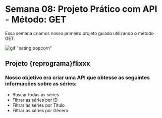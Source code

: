 # Semana 08: Projeto Prático com API - Método: GET

Essa semana criamos nosso primeiro projeto guiado utilizando o método GET.

![gif "eating popcorn"](img/giphy.gif)

## Projeto {reprograma}flixxx

### Nosso objetivo era criar uma API que obtesse as seguintes informações sobre as séries:


- Buscar todas as séries
- Filtrar as séries por ID
- Filtrar as séries por Título
- Filtrar as séries por Gênero

